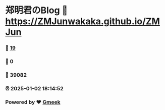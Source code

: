# 郑明君のBlog :link: https://ZMJunwakaka.github.io/ZMJun 
### :page_facing_up: [19](https://ZMJunwakaka.github.io/ZMJun/tag.html) 
### :speech_balloon: 0 
### :hibiscus: 39082 
### :alarm_clock: 2025-01-02 18:14:52 
### Powered by :heart: [Gmeek](https://github.com/Meekdai/Gmeek)

